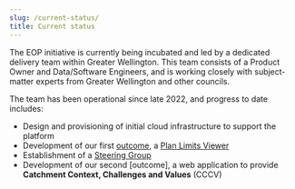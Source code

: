 ```yaml
---
slug: /current-status/
title: Current status
---
```


The EOP initiative is currently being incubated and led by a dedicated delivery
team within Greater Wellington. This team consists of a Product Owner and
Data/Software Engineers, and is working closely with subject-matter experts from
Greater Wellington and other councils.

The team has been operational since late 2022, and progress to date includes:

- Design and provisioning of initial cloud infrastructure to support the
  platform
- Development of our first [outcome](/#outcomes), a
  [Plan Limits Viewer](/plan-limits-viewer/)
- Establishment of a [Steering Group](/#steering-group)
- Development of our second [outcome], a web application to provide **Catchment Context, Challenges and Values** (CCCV)
